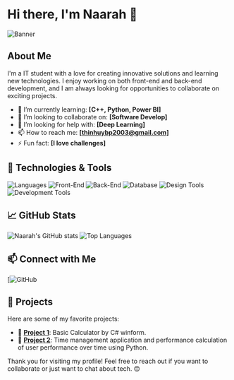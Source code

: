 # Hi there, I'm Naarah 👋

![Banner](https://imgur.com/a/3sLUCVh)


## About Me
I'm a IT student with a love for creating innovative solutions and learning new technologies. I enjoy working on both front-end and back-end development, and I am always looking for opportunities to collaborate on exciting projects.

- 🌱 I’m currently learning: **[C++, Python, Power BI]**
- 👯 I’m looking to collaborate on: **[Software Develop]**
- 🤔 I’m looking for help with: **[Deep Learning]**
- 📫 How to reach me: **[thinhuybp2003@gmail.com]**
- ⚡ Fun fact: **[I love challenges]**

## 🔧 Technologies & Tools
![Languages](https://img.shields.io/badge/Languages-C++%20%7C%20HTML%20%7C%20Python-informational?style=flat&logo=Python&logoColor=white&color=2bbc8a)
![Front-End](https://img.shields.io/badge/Front--End-HTML%20%7C%20CSS-informational?style=flat&logo=HTML5&logoColor=white&color=2bbc8a)
![Back-End](https://img.shields.io/badge/Back--End-C++-informational?style=flat&logo=C%2B%2B&logoColor=white&color=2bbc8a)
![Database](https://img.shields.io/badge/Database-MongoDB-informational?style=flat&logo=MongoDB&logoColor=white&color=2bbc8a)
![Design Tools](https://img.shields.io/badge/Design%20Tools-Figma%20%7C%20Canva-informational?style=flat&logo=Figma&logoColor=white&color=2bbc8a)
![Development Tools](https://img.shields.io/badge/Dev%20Tools-Visual%20Studio%20%7C%20VS%20Code-informational?style=flat&logo=Visual%20Studio&logoColor=white&color=2bbc8a)

## 📈 GitHub Stats
![Naarah's GitHub stats](https://github-readme-stats.vercel.app/api?username=Naarah-dev&show_icons=true&theme=radical)
![Top Languages](https://github-readme-stats.vercel.app/api/top-langs/?username=Naarah-dev&layout=compact&theme=radical)

## 📫 Connect with Me
[![GitHub](https://github.com/Naarah-dev)

## 🚀 Projects
Here are some of my favorite projects:

- 🌟 [**Project 1**](https://github.com/Naarah-dev/Building-A-Calculator-Application-Group-Project-N.1): Basic Calculator by C# winform.
- 🌟 [**Project 2**](https://github.com/Naarah-dev/QuanLyHieuSuatNguoiDung): Time management application and performance calculation of user performance over time using Python.


Thank you for visiting my profile! Feel free to reach out if you want to collaborate or just want to chat about tech. 😊

